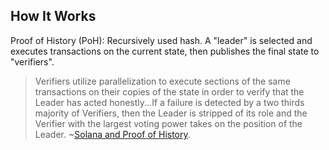 ---
---

## How It Works

Proof of History (PoH): Recursively used hash. A "leader" is selected and executes transactions on the current state, then publishes the final state to "verifiers".

> Verifiers utilize parallelization to execute sections of the same transactions on their copies of the state in order to verify that the Leader has acted honestly...If a failure is detected by a two thirds majority of Verifiers, then the Leader is stripped of its role and the Verifier with the largest voting power takes on the position of the Leader. ~[Solana and Proof of History](https://www.cmcc.vc/insights/solana-and-proof-of-history).
